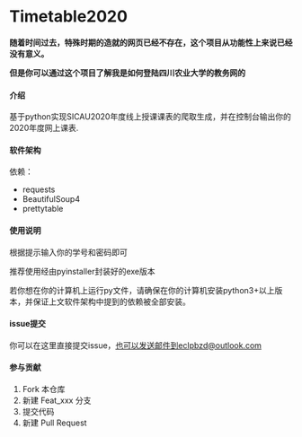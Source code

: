 # Timetable2020

**随着时间过去，特殊时期的造就的网页已经不存在，这个项目从功能性上来说已经没有意义。**

**但是你可以通过这个项目了解我是如何登陆四川农业大学的教务网的**

#### 介绍

基于python实现SICAU2020年度线上授课课表的爬取生成，并在控制台输出你的2020年度网上课表.

#### 软件架构
依赖：
* requests
* BeautifulSoup4
* prettytable

#### 使用说明

根据提示输入你的学号和密码即可

推荐使用经由pyinstaller封装好的exe版本

若你想在你的计算机上运行py文件，请确保在你的计算机安装python3+以上版本，并保证上文软件架构中提到的依赖被全部安装。

#### issue提交

你可以在这里直接提交issue，也可以发送邮件到eclpbzd@outlook.com

#### 参与贡献

1.  Fork 本仓库
2.  新建 Feat_xxx 分支
3.  提交代码
4.  新建 Pull Request